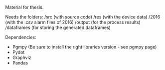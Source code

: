 Material for thesis.

Needs the folders:
/src (with source code)
/res (with the device data)
	/2016 (with the .csv alarm files of 2016)
/output (for the process results)
	/dataframes (for storing the generated dataframes)
  
Dependencies:
- Pgmpy (Be sure to install the right libraries version - see pgmpy page)
- Pydot
- Graphviz
- Pandas
